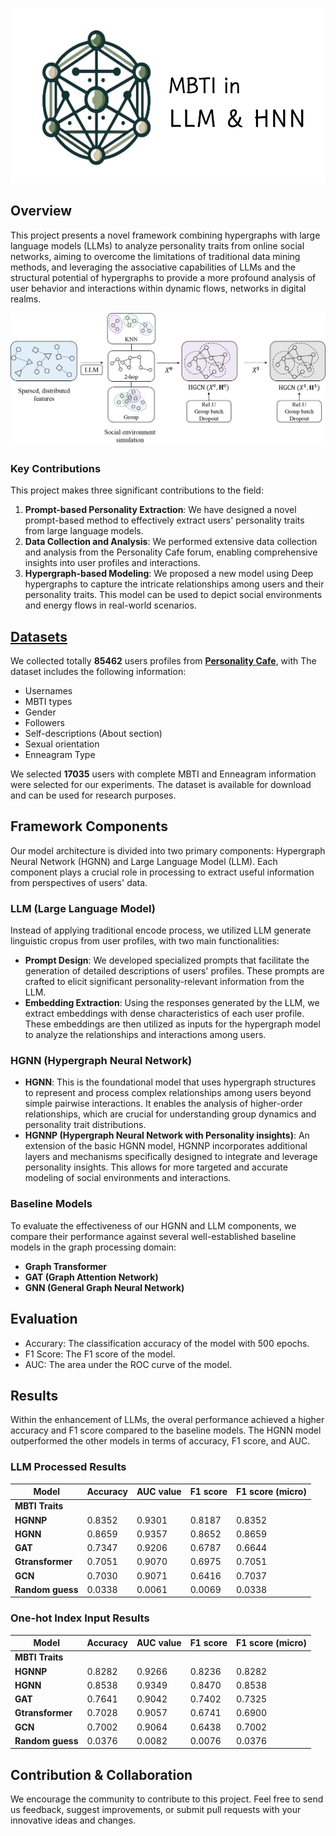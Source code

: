 <p align="center">
    <img src="assets/title.jpg" height="280">
</p>

## Overview

This project presents a novel framework combining hypergraphs with large language models (LLMs) to analyze personality traits from online social networks, aiming to overcome the limitations of traditional data mining methods, and leveraging the associative capabilities of LLMs and the structural potential of hypergraphs to provide a more profound analysis of user behavior and interactions within dynamic flows, networks in digital realms.

![Image](assets/main_model.png)

### Key Contributions

This project makes three significant contributions to the field:

1. **Prompt-based Personality Extraction**: We have designed a novel prompt-based method to effectively extract users' personality traits from large language models.
2. **Data Collection and Analysis**: We performed extensive data collection and analysis from the Personality Cafe forum, enabling comprehensive insights into user profiles and interactions.
3. **Hypergraph-based Modeling**: We proposed a new model using Deep hypergraphs to capture the intricate relationships among users and their personality traits. This model can be used to depict social environments and energy flows in real-world scenarios.

## [Datasets](data/users_data_all.json)

We collected totally **85462** users profiles from **[Personality Cafe](https://www.personalitycafe.com/)**, with The dataset includes the following information:

- Usernames
- MBTI types
- Gender
- Followers
- Self-descriptions (About section)
- Sexual orientation
- Enneagram Type

We selected **17035** users with complete MBTI and Enneagram information were selected for our experiments. The dataset is available for download and can be used for research purposes.

## Framework Components

Our model architecture is divided into two primary components: Hypergraph Neural Network (HGNN) and Large Language Model (LLM). Each component plays a crucial role in processing to extract useful information from perspectives of users' data.

### LLM (Large Language Model)

Instead of applying traditional encode process, we utilized LLM generate linguistic cropus from user profiles, with two main functionalities:

- **Prompt Design**: We developed specialized prompts that facilitate the generation of detailed descriptions of users' profiles. These prompts are crafted to elicit significant personality-relevant information from the LLM.
- **Embedding Extraction**: Using the responses generated by the LLM, we extract embeddings with dense characteristics of each user profile. These embeddings are then utilized as inputs for the hypergraph model to analyze the relationships and interactions among users.

### HGNN (Hypergraph Neural Network)

- **HGNN**: This is the foundational model that uses hypergraph structures to represent and process complex relationships among users beyond simple pairwise interactions. It enables the analysis of higher-order relationships, which are crucial for understanding group dynamics and personality trait distributions.
- **HGNNP (Hypergraph Neural Network with Personality insights)**: An extension of the basic HGNN model, HGNNP incorporates additional layers and mechanisms specifically designed to integrate and leverage personality insights. This allows for more targeted and accurate modeling of social environments and interactions.

### Baseline Models

To evaluate the effectiveness of our HGNN and LLM components, we compare their performance against several well-established baseline models in the graph processing domain:

- **Graph Transformer**
- **GAT (Graph Attention Network)**
- **GNN (General Graph Neural Network)**

## Evaluation

- Accurary: The classification accuracy of the model with 500 epochs.
- F1 Score: The F1 score of the model.
- AUC: The area under the ROC curve of the model.

## Results

Within the enhancement of LLMs, the overal performance achieved a higher accuracy and F1 score compared to the baseline models. The HGNN model outperformed the other models in terms of accuracy, F1 score, and AUC.

### LLM Processed Results

| Model          | Accuracy | AUC value | F1 score | F1 score (micro) |
|----------------|----------|-----------|----------|------------------|
| **MBTI Traits**|          |           |          |                  |
| **HGNNP**      | 0.8352   | 0.9301    | 0.8187   | 0.8352           |
| **HGNN**       | 0.8659   | 0.9357    | 0.8652   | 0.8659           |
| **GAT**        | 0.7347   | 0.9206    | 0.6787   | 0.6644           |
| **Gtransformer** | 0.7051 | 0.9070    | 0.6975   | 0.7051           |
| **GCN**        | 0.7030   | 0.9071    | 0.6416   | 0.7037           |
| **Random guess**| 0.0338  | 0.0061    | 0.0069   | 0.0338           |

### One-hot Index Input Results

| Model          | Accuracy | AUC value | F1 score | F1 score (micro) |
|----------------|----------|-----------|----------|------------------|
| **MBTI Traits**|          |           |          |                  |
| **HGNNP**      | 0.8282   | 0.9266    | 0.8236   | 0.8282           |
| **HGNN**       | 0.8538   | 0.9349    | 0.8470   | 0.8538           |
| **GAT**        | 0.7641   | 0.9042    | 0.7402   | 0.7325           |
| **Gtransformer** | 0.7028 | 0.9057    | 0.6741   | 0.6900           |
| **GCN**        | 0.7002   | 0.9064    | 0.6438   | 0.7002           |
| **Random guess**| 0.0376  | 0.0082    | 0.0076   | 0.0376           |

## Contribution & Collaboration

We encourage the community to contribute to this project. Feel free to send us feedback, suggest improvements, or submit pull requests with your innovative ideas and changes.
